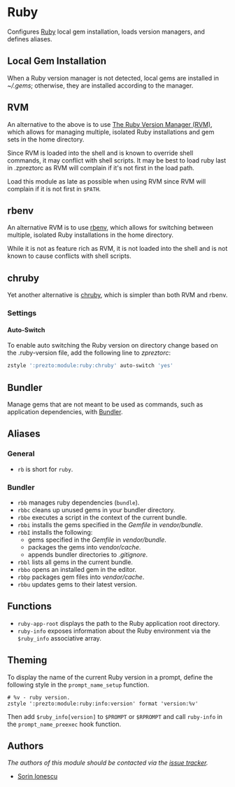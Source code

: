 Ruby
====

Configures [Ruby][1] local gem installation, loads version managers, and defines
aliases.

Local Gem Installation
----------------------

When a Ruby version manager is not detected, local gems are installed in
*~/.gems*; otherwise, they are installed according to the manager.

RVM
---

An alternative to the above is to use [The Ruby Version Manager (RVM)][2], which
allows for managing multiple, isolated Ruby installations and gem sets in the
home directory.

Since RVM is loaded into the shell and is known to override shell commands, it
may conflict with shell scripts.  It may be best to load ruby last in .zpreztorc
as RVM will complain if it's not first in the load path.

Load this module as late as possible when using RVM since RVM will complain if
it is not first in `$PATH`.

rbenv
-----

An alternative RVM is to use [rbenv][3], which allows for switching between
multiple, isolated Ruby installations in the home directory.

While it is not as feature rich as RVM, it is not loaded into the shell and is
not known to cause conflicts with shell scripts.

chruby
------

Yet another alternative is [chruby][6], which is simpler than both RVM and
rbenv.

### Settings

#### Auto-Switch

To enable auto switching the Ruby version on directory change based on the
.ruby-version file, add the following line to *zpreztorc*:

```sh
zstyle ':prezto:module:ruby:chruby' auto-switch 'yes'
```

Bundler
-------

Manage gems that are not meant to be used as commands, such as application
dependencies, with [Bundler][4].

Aliases
-------

### General

  - `rb` is short for `ruby`.

### Bundler

  - `rbb` manages ruby dependencies (`bundle`).
  - `rbbc` cleans up unused gems in your bundler directory.
  - `rbbe` executes a script in the context of the current bundle.
  - `rbbi` installs the gems specified in the *Gemfile* in *vendor/bundle*.
  - `rbbI` installs the following:
    - gems specified in the *Gemfile* in *vendor/bundle*.
    - packages the gems into *vendor/cache*.
    - appends bundler directories to  *.gitignore*.
  - `rbbl` lists all gems in the current bundle.
  - `rbbo` opens an installed gem in the editor.
  - `rbbp` packages gem files into *vendor/cache*.
  - `rbbu` updates gems to their latest version.

Functions
---------

  - `ruby-app-root` displays the path to the Ruby application root directory.
  - `ruby-info` exposes information about the Ruby environment via the
    `$ruby_info` associative array.

Theming
-------

To display the name of the current Ruby version in a prompt, define the
following style in the `prompt_name_setup` function.

    # %v - ruby version.
    zstyle ':prezto:module:ruby:info:version' format 'version:%v'

Then add `$ruby_info[version]` to `$PROMPT` or `$RPROMPT` and call
`ruby-info` in the `prompt_name_preexec` hook function.

Authors
-------

*The authors of this module should be contacted via the [issue tracker][5].*

  - [Sorin Ionescu](https://github.com/sorin-ionescu)

[1]: http://www.ruby-lang.org
[2]: https://rvm.io
[3]: https://github.com/sstephenson/rbenv
[4]: http://gembundler.com
[5]: https://github.com/sorin-ionescu/prezto/issues
[6]: https://github.com/postmodern/chruby
